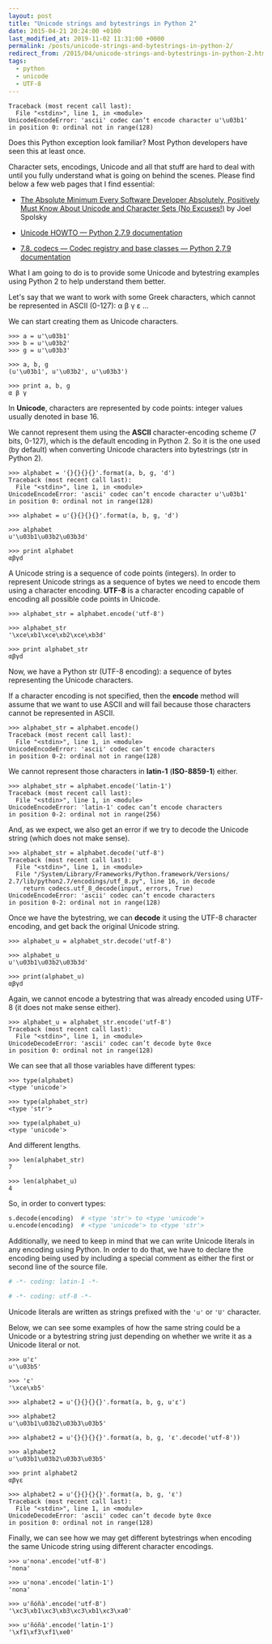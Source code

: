 ```yaml
---
layout: post
title: "Unicode strings and bytestrings in Python 2"
date: 2015-04-21 20:24:00 +0100
last_modified_at: 2019-11-02 11:31:00 +0000
permalink: /posts/unicode-strings-and-bytestrings-in-python-2/
redirect_from: /2015/04/unicode-strings-and-bytestrings-in-python-2.html
tags:
  - python
  - unicode
  - UTF-8
---
```


```shell
Traceback (most recent call last):
  File "<stdin>", line 1, in <module>
UnicodeEncodeError: 'ascii' codec can’t encode character u'\u03b1'
in position 0: ordinal not in range(128)
```

Does this Python exception look familiar? Most Python developers have seen this at least once.

Character sets, encodings, Unicode and all that stuff are hard to deal with until you fully understand what is going on behind the scenes.<!--more--> Please find below a few web pages that I find essential:

* [The Absolute Minimum Every Software Developer Absolutely, Positively Must Know About Unicode and Character Sets (No Excuses!)](https://www.joelonsoftware.com/articles/Unicode.html) by Joel Spolsky

* [Unicode HOWTO — Python 2.7.9 documentation](https://docs.python.org/2/howto/unicode.html)

* [7.8. codecs — Codec registry and base classes — Python 2.7.9 documentation](https://docs.python.org/2/library/codecs.html#encodings-and-unicode)

What I am going to do is to provide some Unicode and bytestring examples using Python 2 to help understand them better.

Let's say that we want to work with some Greek characters, which cannot be represented in ASCII (0-127): α β γ ε ...

We can start creating them as Unicode characters.

```shell
>>> a = u'\u03b1'
>>> b = u'\u03b2'
>>> g = u'\u03b3'

>>> a, b, g
(u'\u03b1', u'\u03b2', u'\u03b3')

>>> print a, b, g
α β γ
```

In **Unicode**, characters are represented by code points: integer values usually denoted in base 16.

We cannot represent them using the **ASCII** character-encoding scheme (7 bits, 0-127), which is the default encoding in Python 2. So it is the one used (by default) when converting Unicode characters into bytestrings (str in Python 2).

```shell
>>> alphabet = '{}{}{}{}'.format(a, b, g, 'd')
Traceback (most recent call last):
  File "<stdin>", line 1, in <module>
UnicodeEncodeError: 'ascii' codec can’t encode character u'\u03b1'
in position 0: ordinal not in range(128)
```

```shell
>>> alphabet = u'{}{}{}{}'.format(a, b, g, 'd')

>>> alphabet
u'\u03b1\u03b2\u03b3d'

>>> print alphabet
αβγd
```

A Unicode string is a sequence of code points (integers). In order to represent Unicode strings as a sequence of bytes we need to encode them using a character encoding. **UTF-8** is a character encoding capable of encoding all possible code points in Unicode.

```shell
>>> alphabet_str = alphabet.encode('utf-8')

>>> alphabet_str
'\xce\xb1\xce\xb2\xce\xb3d'

>>> print alphabet_str
αβγd
```

Now, we have a Python str (UTF-8 encoding): a sequence of bytes representing the Unicode characters.

If a character encoding is not specified, then the **encode** method will assume that we want to use ASCII and will fail because those characters cannot be represented in ASCII.

```shell
>>> alphabet_str = alphabet.encode()
Traceback (most recent call last):
  File "<stdin>", line 1, in <module>
UnicodeEncodeError: 'ascii' codec can’t encode characters
in position 0-2: ordinal not in range(128)
```

We cannot represent those characters in **latin-1** (**ISO-8859-1**) either.

```shell
>>> alphabet_str = alphabet.encode('latin-1')
Traceback (most recent call last):
  File "<stdin>", line 1, in <module>
UnicodeEncodeError: 'latin-1' codec can’t encode characters
in position 0-2: ordinal not in range(256)
```

And, as we expect, we also get an error if we try to decode the Unicode string (which does not make sense).

```shell
>>> alphabet_str = alphabet.decode('utf-8')
Traceback (most recent call last):
  File "<stdin>", line 1, in <module>
  File "/System/Library/Frameworks/Python.framework/Versions/
2.7/lib/python2.7/encodings/utf_8.py", line 16, in decode
    return codecs.utf_8_decode(input, errors, True)
UnicodeEncodeError: 'ascii' codec can’t encode characters
in position 0-2: ordinal not in range(128)
```

Once we have the bytestring, we can **decode** it using the UTF-8 character encoding, and get back the original Unicode string.

```shell
>>> alphabet_u = alphabet_str.decode('utf-8')

>>> alphabet_u
u'\u03b1\u03b2\u03b3d'

>>> print(alphabet_u)
αβγd
```

Again, we cannot encode a bytestring that was already encoded using UTF-8 (it does not make sense either).

```shell
>>> alphabet_u = alphabet_str.encode('utf-8')
Traceback (most recent call last):
  File "<stdin>", line 1, in <module>
UnicodeDecodeError: 'ascii' codec can’t decode byte 0xce
in position 0: ordinal not in range(128)
```

We can see that all those variables have different types:

```shell
>>> type(alphabet)
<type 'unicode'>

>>> type(alphabet_str)
<type 'str'>

>>> type(alphabet_u)
<type 'unicode'>
```

And different lengths.

```shell
>>> len(alphabet_str)
7

>>> len(alphabet_u)
4
```

So, in order to convert types:

```python
s.decode(encoding)  # <type 'str'> to <type 'unicode'>
u.encode(encoding)  # <type 'unicode'> to <type 'str'>
```

Additionally, we need to keep in mind that we can write Unicode literals in any encoding using Python. In order to do that, we have to declare the encoding being used by including a special comment as either the first or second line of the source file.

```python
# -*- coding: latin-1 -*-

# -*- coding: utf-8 -*-
```

Unicode literals are written as strings prefixed with the `'u'` or `'U'` character.

Below, we can see some examples of how the same string could be a Unicode or a bytestring string just depending on whether we write it as a Unicode literal or not.

```shell
>>> u'ε'
u'\u03b5'

>>> 'ε'
'\xce\xb5'

>>> alphabet2 = u'{}{}{}{}'.format(a, b, g, u'ε')

>>> alphabet2
u'\u03b1\u03b2\u03b3\u03b5'

>>> alphabet2 = u'{}{}{}{}'.format(a, b, g, 'ε'.decode('utf-8'))

>>> alphabet2
u'\u03b1\u03b2\u03b3\u03b5'

>>> print alphabet2
αβγε

>>> alphabet2 = u'{}{}{}{}'.format(a, b, g, 'ε')
Traceback (most recent call last):
  File "<stdin>", line 1, in <module>
UnicodeDecodeError: 'ascii' codec can’t decode byte 0xce
in position 0: ordinal not in range(128)
```

Finally, we can see how we may get different bytestrings when encoding the same Unicode string using different character encodings.

```shell
>>> u'nona'.encode('utf-8')
'nona'

>>> u'nona'.encode('latin-1')
'nona'

>>> u'ñóñà'.encode('utf-8')
'\xc3\xb1\xc3\xb3\xc3\xb1\xc3\xa0'

>>> u'ñóñà'.encode('latin-1')
'\xf1\xf3\xf1\xe0'
```

